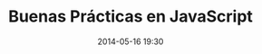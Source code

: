 ---
title: Buenas Pr&aacute;cticas en JavaScript
speakers: Mart&iacute;n Acosta
categories: talks
date: 2014-05-16 19:30
---